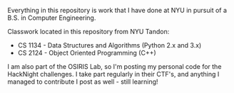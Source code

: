 Everything in this repository is work that I have done at NYU in pursuit of a B.S. in Computer Engineering.

Classwork located in this repository from NYU Tandon:
<ul>
<li>CS 1134 - Data Structures and Algorithms (Python 2.x and 3.x)</li>
<li>CS 2124 - Object Oriented Programming (C++)</li>
</ul>

I am also part of the OSIRIS Lab, so I'm posting my personal code for the HackNight challenges.  I take part regularly in their CTF's, and anything I managed to contribute I post as well - still learning!
